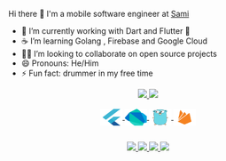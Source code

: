 Hi there 👋
I'm a mobile software engineer at [Sami](https://github.com/oisamitech)

- 🔭 I’m currently working with Dart and Flutter 💙 
- ☕ I’m learning Golang , Firebase and Google Cloud
- 🧑‍💻 I’m looking to collaborate on open source projects
- 😄 Pronouns: He/Him
- ⚡ Fun fact: drummer in my free time

<div align="center">
  <a href="https://github.com/whosramoss">
  <img height="180em" src="https://github-readme-stats.vercel.app/api?username=whosramoss&show_icons=true&theme=dracula&include_all_commits=true&count_private=true"/>
  <img height="180em" src="https://github-readme-stats.vercel.app/api/top-langs/?username=whosramoss&layout=compact&langs_count=7&theme=dracula"/>
</div>
 
<div style="display: inline_block" align="center">
 <br>
 <img align="center" alt="flutter" height="30" width="40" src="https://raw.githubusercontent.com/devicons/devicon/master/icons/flutter/flutter-original.svg">
 <img align="center" alt="dart" height="30" width="40" src="https://raw.githubusercontent.com/devicons/devicon/master/icons/dart/dart-original.svg">
 <img align="center" alt="go" height="30" width="40" src="https://raw.githubusercontent.com/devicons/devicon/master/icons/go/go-original.svg">
 <img align="center" alt="firebase" height="30" width="40" src="https://raw.githubusercontent.com/devicons/devicon/master/icons/firebase/firebase-plain.svg">
</div>
 
 ##
 

<div align="center"> 
  <a href="https://twitter.com/whosramoss" target="_blank">
   <img src="https://img.shields.io/badge/Twitter-%23333?style=for-the-badge&logo=twitter&logoColor=white" target="_blank">
 </a>
 <a href = "mailto:whosramoss@gmail.com">
  <img src="https://img.shields.io/badge/Gmail-%23333?style=for-the-badge&logo=gmail&logoColor=white" target="_blank">
 </a>
 <a href="https://www.linkedin.com/in/whosramoss" target="_blank">
  <img src="https://img.shields.io/badge/LinkedIn-%23333?style=for-the-badge&logo=linkedin&logoColor=white" target="_blank">
 </a> 
 <a href="https://g.dev/whosramoss" target="_blank">
  <img src="https://img.shields.io/badge/Google-%23333?style=for-the-badge&logo=google&logoColor=white" target="_blank">
 </a> 
</div>
</p> 

